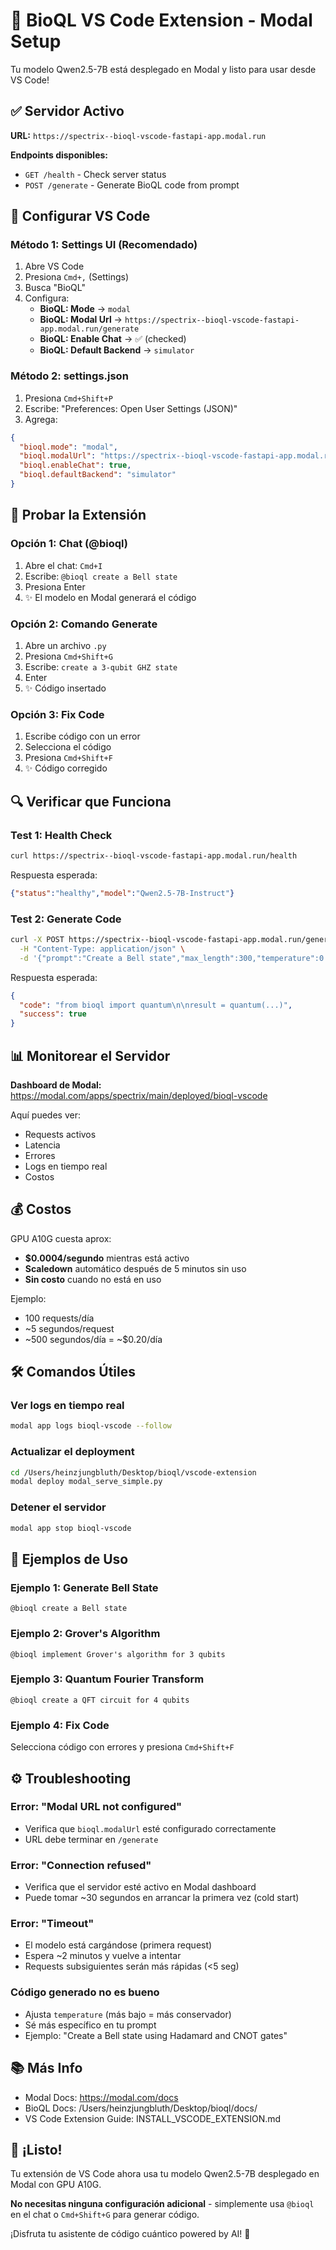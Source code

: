 # 🚀 BioQL VS Code Extension - Modal Setup

Tu modelo Qwen2.5-7B está desplegado en Modal y listo para usar desde VS Code!

## ✅ Servidor Activo

**URL:** `https://spectrix--bioql-vscode-fastapi-app.modal.run`

**Endpoints disponibles:**
- `GET /health` - Check server status
- `POST /generate` - Generate BioQL code from prompt

## 📝 Configurar VS Code

### Método 1: Settings UI (Recomendado)

1. Abre VS Code
2. Presiona `Cmd+,` (Settings)
3. Busca "BioQL"
4. Configura:
   - **BioQL: Mode** → `modal`
   - **BioQL: Modal Url** → `https://spectrix--bioql-vscode-fastapi-app.modal.run/generate`
   - **BioQL: Enable Chat** → ✅ (checked)
   - **BioQL: Default Backend** → `simulator`

### Método 2: settings.json

1. Presiona `Cmd+Shift+P`
2. Escribe: "Preferences: Open User Settings (JSON)"
3. Agrega:

```json
{
  "bioql.mode": "modal",
  "bioql.modalUrl": "https://spectrix--bioql-vscode-fastapi-app.modal.run/generate",
  "bioql.enableChat": true,
  "bioql.defaultBackend": "simulator"
}
```

## 🎯 Probar la Extensión

### Opción 1: Chat (@bioql)

1. Abre el chat: `Cmd+I`
2. Escribe: `@bioql create a Bell state`
3. Presiona Enter
4. ✨ El modelo en Modal generará el código

### Opción 2: Comando Generate

1. Abre un archivo `.py`
2. Presiona `Cmd+Shift+G`
3. Escribe: `create a 3-qubit GHZ state`
4. Enter
5. ✨ Código insertado

### Opción 3: Fix Code

1. Escribe código con un error
2. Selecciona el código
3. Presiona `Cmd+Shift+F`
4. ✨ Código corregido

## 🔍 Verificar que Funciona

### Test 1: Health Check

```bash
curl https://spectrix--bioql-vscode-fastapi-app.modal.run/health
```

Respuesta esperada:
```json
{"status":"healthy","model":"Qwen2.5-7B-Instruct"}
```

### Test 2: Generate Code

```bash
curl -X POST https://spectrix--bioql-vscode-fastapi-app.modal.run/generate \
  -H "Content-Type: application/json" \
  -d '{"prompt":"Create a Bell state","max_length":300,"temperature":0.7}'
```

Respuesta esperada:
```json
{
  "code": "from bioql import quantum\n\nresult = quantum(...)",
  "success": true
}
```

## 📊 Monitorear el Servidor

**Dashboard de Modal:**
https://modal.com/apps/spectrix/main/deployed/bioql-vscode

Aquí puedes ver:
- Requests activos
- Latencia
- Errores
- Logs en tiempo real
- Costos

## 💰 Costos

GPU A10G cuesta aprox:
- **$0.0004/segundo** mientras está activo
- **Scaledown** automático después de 5 minutos sin uso
- **Sin costo** cuando no está en uso

Ejemplo:
- 100 requests/día
- ~5 segundos/request
- ~500 segundos/día = ~$0.20/día

## 🛠️ Comandos Útiles

### Ver logs en tiempo real
```bash
modal app logs bioql-vscode --follow
```

### Actualizar el deployment
```bash
cd /Users/heinzjungbluth/Desktop/bioql/vscode-extension
modal deploy modal_serve_simple.py
```

### Detener el servidor
```bash
modal app stop bioql-vscode
```

## 🎨 Ejemplos de Uso

### Ejemplo 1: Generate Bell State
```
@bioql create a Bell state
```

### Ejemplo 2: Grover's Algorithm
```
@bioql implement Grover's algorithm for 3 qubits
```

### Ejemplo 3: Quantum Fourier Transform
```
@bioql create a QFT circuit for 4 qubits
```

### Ejemplo 4: Fix Code
Selecciona código con errores y presiona `Cmd+Shift+F`

## ⚙️ Troubleshooting

### Error: "Modal URL not configured"
- Verifica que `bioql.modalUrl` esté configurado correctamente
- URL debe terminar en `/generate`

### Error: "Connection refused"
- Verifica que el servidor esté activo en Modal dashboard
- Puede tomar ~30 segundos en arrancar la primera vez (cold start)

### Error: "Timeout"
- El modelo está cargándose (primera request)
- Espera ~2 minutos y vuelve a intentar
- Requests subsiguientes serán más rápidas (<5 seg)

### Código generado no es bueno
- Ajusta `temperature` (más bajo = más conservador)
- Sé más específico en tu prompt
- Ejemplo: "Create a Bell state using Hadamard and CNOT gates"

## 📚 Más Info

- Modal Docs: https://modal.com/docs
- BioQL Docs: /Users/heinzjungbluth/Desktop/bioql/docs/
- VS Code Extension Guide: INSTALL_VSCODE_EXTENSION.md

## 🎉 ¡Listo!

Tu extensión de VS Code ahora usa tu modelo Qwen2.5-7B desplegado en Modal con GPU A10G.

**No necesitas ninguna configuración adicional** - simplemente usa `@bioql` en el chat o `Cmd+Shift+G` para generar código.

¡Disfruta tu asistente de código cuántico powered by AI! 🚀
